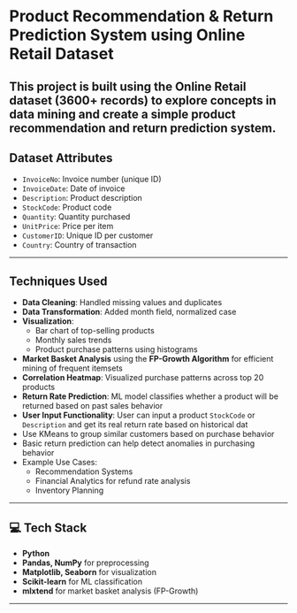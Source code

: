 #  Product Recommendation & Return Prediction System using Online Retail Dataset

This project is built using the **Online Retail dataset (3600+ records)** to explore concepts in data mining and create a simple **product recommendation** and **return prediction system**.
---

##  Dataset Attributes
- `InvoiceNo`: Invoice number (unique ID)
- `InvoiceDate`: Date of invoice
- `Description`: Product description
- `StockCode`: Product code
- `Quantity`: Quantity purchased
- `UnitPrice`: Price per item
- `CustomerID`: Unique ID per customer
- `Country`: Country of transaction

---

## Techniques Used


- **Data Cleaning**: Handled missing values and duplicates
- **Data Transformation**: Added month field, normalized case
- **Visualization**:
  - Bar chart of top-selling products
  - Monthly sales trends
  - Product purchase patterns using histograms
- **Market Basket Analysis** using the **FP-Growth Algorithm** for efficient mining of frequent itemsets
- **Correlation Heatmap**: Visualized purchase patterns across top 20 products
- **Return Rate Prediction**: ML model classifies whether a product will be returned based on past sales behavior
- **User Input Functionality**: User can input a product `StockCode` or `Description` and get its real return rate based on historical dat
- Use KMeans to group similar customers based on purchase behavior
- Basic return prediction can help detect anomalies in purchasing behavior
- Example Use Cases:
  - Recommendation Systems
  - Financial Analytics for refund rate analysis
  - Inventory Planning

---

## 💻 Tech Stack
- **Python**
- **Pandas, NumPy** for preprocessing
- **Matplotlib, Seaborn** for visualization
- **Scikit-learn** for ML classification
- **mlxtend** for market basket analysis (FP-Growth)

---

